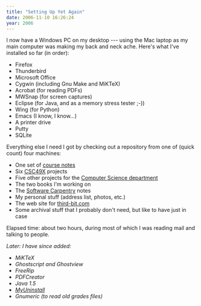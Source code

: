 ```yaml
---
title: "Setting Up Yet Again"
date: 2006-11-10 16:26:24
year: 2006
---
```

I now have a Windows PC on my desktop --- using the Mac laptop as my main computer was making my back and neck ache.  Here's what I've installed so far (in order):
<ul>
	<li>Firefox</li>
	<li>Thunderbird</li>
	<li>Microsoft Office</li>
	<li>Cygwin (including Gnu Make and MiKTeX)</li>
	<li>Acrobat (for reading PDFs)</li>
	<li>MWSnap (for screen captures)</li>
	<li>Eclipse (for Java, and as a memory stress tester ;-))</li>
	<li>Wing  (for Python)</li>
	<li>Emacs (I know, I know...)</li>
	<li>A printer drive</li>
	<li>Putty</li>
	<li>SQLite</li>
</ul>
Everything else I need I got by checking out a repository from one of (quick count) four machines:
<ul>
	<li>One set of <a href="http://www.cs.utoronto.ca/~csc407h">course notes</a></li>
	<li>Six <a href="http://www.drproject.org">CSC49X</a> projects</li>
	<li>Five other projects for the <a href="http://www.cs.utoronto.ca">Computer Science department</a></li>
	<li>The two books I'm working on</li>
	<li>The <a href="http://swc.scipy.org">Software Carpentry</a> notes</li>
	<li>My personal stuff (address list, photos, etc.)</li>
	<li>The web site for <a href="http://www.third-bit.com">third-bit.com</a></li>
	<li>Some archival stuff that I probably don't need, but like to have just in case</li>
</ul>
Elapsed time: about two hours, during most of which I was reading mail and talking to people.

<em>Later: I have since added:</em>
<ul>
	<li><em>MiKTeX</em></li>
	<li><em>Ghostscript and Ghostview</em></li>
	<li><em>FreeRip</em></li>
	<li><em>PDFCreator
</em></li>
	<li><em>Java 1.5</em></li>
	<li><em><a href="http://www.nirsoft.net/utils/myuninst.html">MyUninstall</a></em></li>
	<li><em>Gnumeric (to read old grades files)
</em></li>
</ul>

